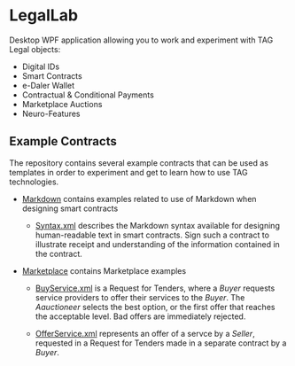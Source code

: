 LegalLab
==============

Desktop WPF application allowing you to work and experiment with TAG Legal objects: 

* Digital IDs
* Smart Contracts
* e-Daler Wallet
* Contractual & Conditional Payments
* Marketplace Auctions
* Neuro-Features

Example Contracts
----------------------

The repository contains several example contracts that can be used as templates in order to experiment and get to learn how to use 
TAG technologies.

* [Markdown](ExampleContracts/Markdown) contains examples related to use of Markdown when designing smart contracts

	* [Syntax.xml](ExampleContracts/Markdown/Syntax.xml) describes the Markdown syntax available for designing human-readable text in
	smart contracts. Sign such a contract to illustrate receipt and understanding of the information contained in the contract.

* [Marketplace](ExampleContracts/Marketplace) contains Marketplace examples

	* [BuyService.xml](ExampleContracts/Marketplace/BuyService.xml) is a Request for Tenders, where a *Buyer* requests service providers to offer their 
	services to the *Buyer*. The *Aauctioneer* selects the best option, or the first offer that reaches the acceptable level. Bad offers are immediately
	rejected.

	* [OfferService.xml](ExampleContracts/Marketplace/OfferService.xml) represents an offer of a servce by a *Seller*, requested in a Request for Tenders
	made in a separate contract by a *Buyer*.